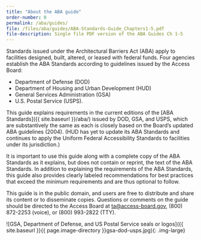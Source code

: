 ```yaml
---
title: "About the ABA guide"
order-number: 0
permalink: /aba/guides/
file: /files/aba/guides/ABA-Standards-Guide_Chapters1-5.pdf
file-description: Single file PDF version of the ABA Guides Ch 1-5
---
```

Standards issued under the Architectural Barriers Act (ABA) apply to facilities designed, built, altered, or leased with federal funds. Four agencies establish the ABA Standards according to guidelines issued by the Access Board:

-   Department of Defense (DOD)
-   Department of Housing and Urban Development (HUD)
-   General Services Administration (GSA)
-   U.S. Postal Service (USPS).

This guide explains requirements in the current editions of the [ABA Standards]({{ site.baseurl }}/aba/) issued by DOD, GSA, and USPS, which are substantively the same as each is closely based on the Board’s updated ABA guidelines (2004). (HUD has yet to update its ABA Standards and continues to apply the Uniform Federal Accessibility Standards to facilities under its jurisdiction.)

It is important to use this guide along with a complete copy of the ABA Standards as it explains, but does not contain or reprint, the text of the ABA Standards. In addition to explaining the requirements of the ABA Standards, this guide also provides clearly labeled recommendations for best practices that exceed the minimum requirements and are thus optional to follow.

This guide is in the public domain, and users are free to distribute and share its content or to disseminate copies. Questions or comments on the guide should be directed to the Access Board at [ta@access-board.gov]( ta@access-board.gov), (800) 872-2253 (voice), or (800) 993-2822 (TTY).

![GSA, Department of Defense, and US Postal Service seals or logos]({{ site.baseurl }}{{ page.image-directory }}gsa-dod-usps.jpg){: .img-large}
